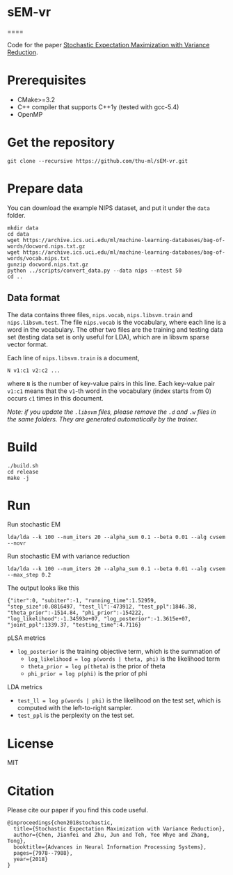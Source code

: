 # sEM-vr
====

Code for the paper [Stochastic Expectation Maximization with Variance Reduction](http://papers.nips.cc/paper/8021-stochastic-expectation-maximization-with-variance-reduction).

Prerequisites
====

* CMake>=3.2
* C++ compiler that supports C++1y (tested with gcc-5.4)
* OpenMP

Get the repository
====

```
git clone --recursive https://github.com/thu-ml/sEM-vr.git
```


Prepare data
====

You can download the example NIPS dataset, and put it under the `data` folder.

```
mkdir data
cd data
wget https://archive.ics.uci.edu/ml/machine-learning-databases/bag-of-words/docword.nips.txt.gz
wget https://archive.ics.uci.edu/ml/machine-learning-databases/bag-of-words/vocab.nips.txt
gunzip docword.nips.txt.gz
python ../scripts/convert_data.py --data nips --ntest 50
cd ..
```

Data format
----

The data contains three files, `nips.vocab`, `nips.libsvm.train` and `nips.libsvm.test`. 
The file `nips.vocab` is the vocabulary, where each line is a word in the vocabulary. 
The other two files are the training and testing data set (testing data set is only useful for LDA), which are in libsvm sparse vector format. 

Each line of `nips.libsvm.train` is a document, 

```
N v1:c1 v2:c2 ...
```

where `N` is the number of key-value pairs in this line. Each key-value pair `v1:c1` means that the `v1`-th word in the vocabulary (index starts from 0) occurs `c1` times in this document.

*Note: if you update the `.libsvm` files, please remove the `.d` and `.w` files in the same folders. They are generated automatically by the trainer.*

Build
====

```
./build.sh
cd release
make -j
```

Run
====

Run stochastic EM
```
lda/lda --k 100 --num_iters 20 --alpha_sum 0.1 --beta 0.01 --alg cvsem --novr
```

Run stochastic EM with variance reduction
```
lda/lda --k 100 --num_iters 20 --alpha_sum 0.1 --beta 0.01 --alg cvsem --max_step 0.2
```

The output looks like this
```
{"iter":0, "subiter":-1, "running_time":1.52959, "step_size":0.0816497, "test_ll":-473912, "test_ppl":1846.38, "theta_prior":-1514.84, "phi_prior":-154222, "log_likelihood":-1.34593e+07, "log_posterior":-1.3615e+07, "joint_ppl":1339.37, "testing_time":4.7116}
```

pLSA metrics
* `log_posterior` is the training objective term, which is the summation of 
  - `log_likelihood = log p(words | theta, phi)` is the likelihood term
  - `theta_prior = log p(theta)` is the prior of theta
  - `phi_prior = log p(phi)` is the prior of phi

LDA metrics
* `test_ll = log p(words | phi)` is the likelihood on the test set, which is computed with the left-to-right sampler.
* `test_ppl` is the perplexity on the test set.


License
====

MIT

Citation
====

Please cite our paper if you find this code useful. 

```
@inproceedings{chen2018stochastic,
  title={Stochastic Expectation Maximization with Variance Reduction},
  author={Chen, Jianfei and Zhu, Jun and Teh, Yee Whye and Zhang, Tong},
  booktitle={Advances in Neural Information Processing Systems},
  pages={7978--7988},
  year={2018}
}
```
